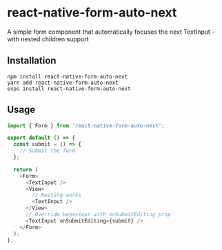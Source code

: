 # react-native-form-auto-next

A simple form component that automatically focuses the next TextInput - with nested children support

## Installation

```
npm install react-native-form-auto-next
yarn add react-native-form-auto-next
expo install react-native-form-auto-next
```

## Usage

```js
import { Form } from 'react-native-form-auto-next';

export default () => {
  const submit = () => {
    // Submit the form
  };

  return (
    <Form>
      <TextInput />
      <View>
        // Nesting works
        <TextInput />
      </View>
      // Override behaviour with onSubmitEditing prop
      <TextInput onSubmitEditing={submit} />
    </Form>
  );
};
```
